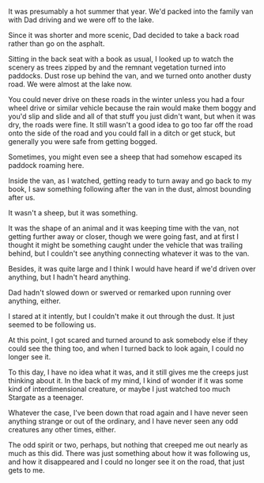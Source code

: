 It was presumably a hot summer that year. We'd packed into the family van with Dad driving and we were off to the lake.

Since it was shorter and more scenic, Dad decided to take a back road rather than go on the asphalt.

Sitting in the back seat with a book as usual, I looked up to watch the scenery as trees zipped by and the remnant vegetation turned into paddocks. Dust rose up behind the van, and we turned onto another dusty road. We were almost at the lake now.

You could never drive on these roads in the winter unless you had a four wheel drive or similar vehicle because the rain would make them boggy and you'd slip and slide and all of that stuff you just didn't want, but when it was dry, the roads were fine. It still wasn't a good idea to go too far off the road onto the side of the road and you could fall in a ditch or get stuck, but generally you were safe from getting bogged.

Sometimes, you might even see a sheep that had somehow escaped its paddock roaming here.

Inside the van, as I watched, getting ready to turn away and go back to my book, I saw something following after the van in the dust, almost bounding after us.

It wasn't a sheep, but it was something.

It was the shape of an animal and it was keeping time with the van, not getting further away or closer, though we were going fast, and at first I thought it might be something caught under the vehicle that was trailing behind, but I couldn't see anything connecting whatever it was to the van.

Besides, it was quite large and I think I would have heard if we'd driven over anything, but I hadn't heard anything.

Dad hadn't slowed down or swerved or remarked upon running over anything, either.

I stared at it intently, but I couldn't make it out through the dust. It just seemed to be following us.

At this point, I got scared and turned around to ask somebody else if they could see the thing too, and when I turned back to look again, I could no longer see it.

To this day, I have no idea what it was, and it still gives me the creeps just thinking about it. In the back of my mind, I kind of wonder if it was some kind of interdimensional creature, or maybe I just watched too much Stargate as a teenager.

Whatever the case, I've been down that road again and I have never seen anything strange or out of the ordinary, and I have never seen any odd creatures any other times, either.

The odd spirit or two, perhaps, but nothing that creeped me out nearly as much as this did. There was just something about how it was following us, and how it disappeared and I could no longer see it on the road, that just gets to me.